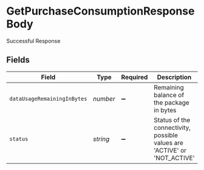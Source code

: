 # GetPurchaseConsumptionResponseBody

Successful Response


## Fields

| Field                                                                    | Type                                                                     | Required                                                                 | Description                                                              | Example                                                                  |
| ------------------------------------------------------------------------ | ------------------------------------------------------------------------ | ------------------------------------------------------------------------ | ------------------------------------------------------------------------ | ------------------------------------------------------------------------ |
| `dataUsageRemainingInBytes`                                              | *number*                                                                 | :heavy_minus_sign:                                                       | Remaining balance of the package in bytes                                | 1073741824                                                               |
| `status`                                                                 | *string*                                                                 | :heavy_minus_sign:                                                       | Status of the connectivity, possible values are 'ACTIVE' or 'NOT_ACTIVE' | ACTIVE                                                                   |